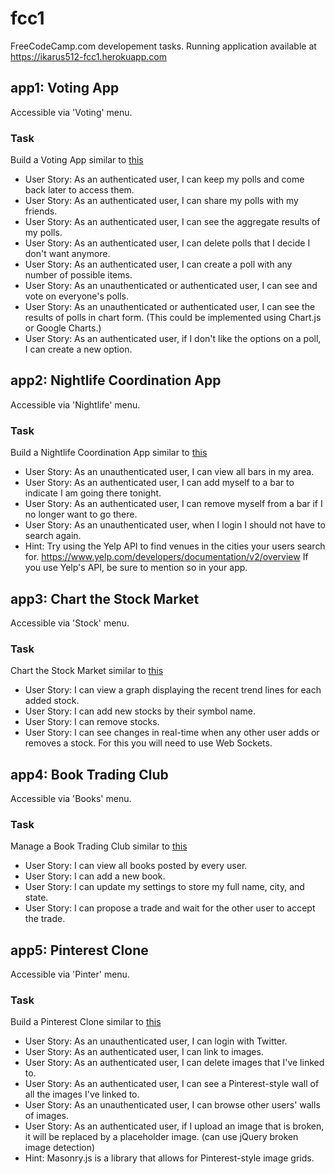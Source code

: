 # fcc1
FreeCodeCamp.com developement tasks. Running application available at https://ikarus512-fcc1.herokuapp.com



## app1: Voting App
Accessible via 'Voting' menu.

### Task
Build a Voting App similar to [this](https://fcc-voting-arthow4n.herokuapp.com)

+ User Story: As an authenticated user, I can keep my polls and come back later to access them.
+ User Story: As an authenticated user, I can share my polls with my friends.
+ User Story: As an authenticated user, I can see the aggregate results of my polls.
+ User Story: As an authenticated user, I can delete polls that I decide I don't want anymore.
+ User Story: As an authenticated user, I can create a poll with any number of possible items.
+ User Story: As an unauthenticated or authenticated user, I can see and vote on everyone's polls.
+ User Story: As an unauthenticated or authenticated user, I can see the results of polls in chart form. (This could be implemented using Chart.js or Google Charts.)
+ User Story: As an authenticated user, if I don't like the options on a poll, I can create a new option.



## app2: Nightlife Coordination App
Accessible via 'Nightlife' menu.

### Task
Build a Nightlife Coordination App
similar to [this](http://whatsgoinontonight.herokuapp.com)

+ User Story: As an unauthenticated user, I can view all bars in my area.
+ User Story: As an authenticated user, I can add myself to a bar to indicate I am going there tonight.
+ User Story: As an authenticated user, I can remove myself from a bar if I no longer want to go there.
+ User Story: As an unauthenticated user, when I login I should not have to search again.
+ Hint: Try using the Yelp API to find venues in the cities your users search for.
  https://www.yelp.com/developers/documentation/v2/overview
  If you use Yelp's API, be sure to mention so in your app.



## app3: Chart the Stock Market
Accessible via 'Stock' menu.

### Task
Chart the Stock Market
similar to [this](http://watchstocks.herokuapp.com)

- User Story: I can view a graph displaying the recent trend lines for each added stock.
- User Story: I can add new stocks by their symbol name.
- User Story: I can remove stocks.
- User Story: I can see changes in real-time when any other user adds or removes a stock. For this you will need to use Web Sockets.



## app4: Book Trading Club
Accessible via 'Books' menu.

### Task
Manage a Book Trading Club
similar to [this](http://bookjump.herokuapp.com)

- User Story: I can view all books posted by every user.
- User Story: I can add a new book.
- User Story: I can update my settings to store my full name, city, and state.
- User Story: I can propose a trade and wait for the other user to accept the trade.



## app5: Pinterest Clone
Accessible via 'Pinter' menu.

### Task
Build a Pinterest Clone
similar to [this](https://midnight-dust.hyperdev.space)

- User Story: As an unauthenticated user, I can login with Twitter.
- User Story: As an authenticated user, I can link to images.
- User Story: As an authenticated user, I can delete images that I've linked to.
- User Story: As an authenticated user, I can see a Pinterest-style wall of all the images I've linked to.
- User Story: As an unauthenticated user, I can browse other users' walls of images.
- User Story: As an authenticated user, if I upload an image that is broken, it will be replaced by a placeholder image. (can use jQuery broken image detection)
- Hint: Masonry.js is a library that allows for Pinterest-style image grids.

